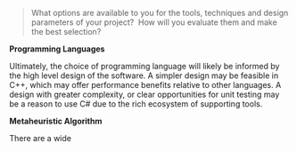 

> What options are available to you for the tools, techniques and design parameters of your project?  How will you evaluate them and make the best selection?



**Programming Languages**

Ultimately, the choice of programming language will likely be informed by the high level design of the software. A simpler design may be feasible in C++, which may offer performance benefits relative to other languages. A design with greater complexity, or clear opportunities for unit testing may be a reason to use C# due to the rich ecosystem of supporting tools.

**Metaheuristic Algorithm**

There are a wide 